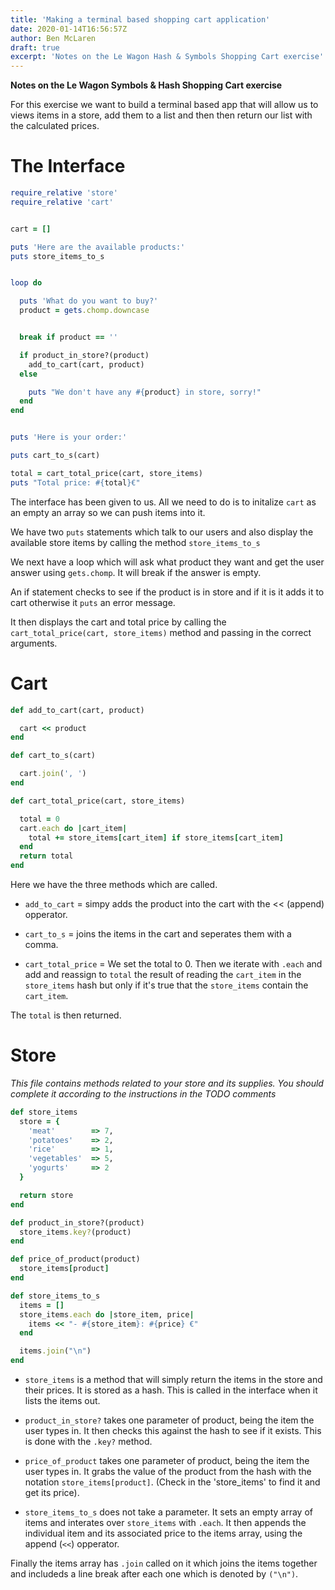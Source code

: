 ```yaml
---
title: 'Making a terminal based shopping cart application'
date: 2020-01-14T16:56:57Z
author: Ben McLaren
draft: true
excerpt: 'Notes on the Le Wagon Hash & Symbols Shopping Cart exercise'
---
```


**Notes on the Le Wagon Symbols & Hash Shopping Cart exercise**

For this exercise we want to build a terminal based app that will allow us to views items in a store, add them to a list and then then return our list with the calculated prices.

# The Interface

```ruby
require_relative 'store'
require_relative 'cart'


cart = []

puts 'Here are the available products:'
puts store_items_to_s


loop do

  puts 'What do you want to buy?'
  product = gets.chomp.downcase


  break if product == ''

  if product_in_store?(product)
    add_to_cart(cart, product)
  else

    puts "We don't have any #{product} in store, sorry!"
  end
end


puts 'Here is your order:'

puts cart_to_s(cart)

total = cart_total_price(cart, store_items)
puts "Total price: #{total}€"
```

The interface has been given to us. All we need to do is to initalize `cart` as an empty an array so we can push items into it.

We have two `puts` statements which talk to our users and also display the available store items by calling the method `store_items_to_s`

We next have a loop which will ask what product they want and get the user answer using `gets.chomp`. It will break if the answer is empty.

An if statement checks to see if the product is in store and if it is it adds it to cart otherwise it `puts` an error message.

It then displays the cart and total price by calling the `cart_total_price(cart, store_items)` method and passing in the correct arguments.

# Cart

```ruby
def add_to_cart(cart, product)

  cart << product
end

def cart_to_s(cart)

  cart.join(', ')
end

def cart_total_price(cart, store_items)

  total = 0
  cart.each do |cart_item|
    total += store_items[cart_item] if store_items[cart_item]
  end
  return total
end
```

Here we have the three methods which are called.

- `add_to_cart` = simpy adds the product into the cart with the << (append) opperator.

- `cart_to_s` = joins the items in the cart and seperates them with a comma.

- `cart_total_price` = We set the total to 0. Then we iterate with `.each` and add and reassign to `total` the result of reading the `cart_item` in the `store_items` hash but only if it's true that the `store_items` contain the `cart_item`.

The `total` is then returned.

# Store

_This file contains methods related to your store and its supplies._
_You should complete it according to the instructions in the TODO comments_

```ruby
def store_items
  store = {
    'meat'        => 7,
    'potatoes'    => 2,
    'rice'        => 1,
    'vegetables'  => 5,
    'yogurts'     => 2
  }

  return store
end

def product_in_store?(product)
  store_items.key?(product)
end

def price_of_product(product)
  store_items[product]
end

def store_items_to_s
  items = []
  store_items.each do |store_item, price|
    items << "- #{store_item}: #{price} €"
  end

  items.join("\n")
end
```

- `store_items` is a method that will simply return the items in the store and their prices. It is stored as a hash. This is called in the interface when it lists the items out.

- `product_in_store?` takes one parameter of product, being the item the user types in. It then checks this against the hash to see if it exists. This is done with the `.key?` method.

- `price_of_product` takes one parameter of product, being the item the user types in. It grabs the value of the product from the hash with the notation `store_items[product]`. (Check in the 'store_items' to find it and get its price).

- `store_items_to_s` does not take a parameter. It sets an empty array of items and interates over `store_items` with `.each`. It then appends the individual item and its associated price to the items array, using the append (`<<`) opperator.

Finally the items array has `.join` called on it which joins the items together and includeds a line break after each one which is denoted by `("\n")`.
